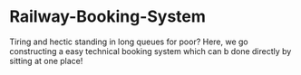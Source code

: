 # Railway-Booking-System
Tiring and hectic standing in long queues for poor? Here, we go constructing a easy technical booking system which can b done directly by sitting at one place!
